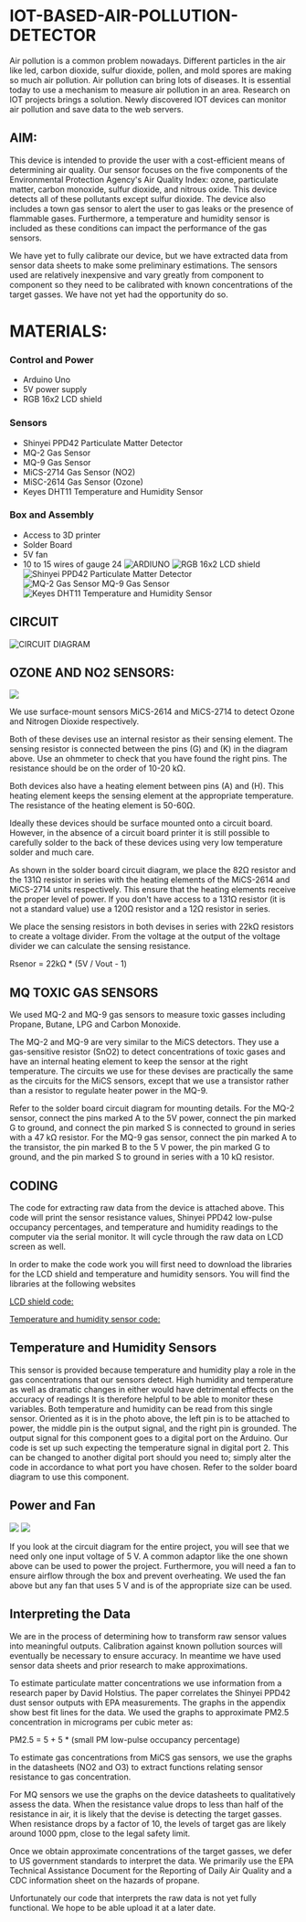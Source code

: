 # IOT-BASED-AIR-POLLUTION-DETECTOR
Air pollution is a common problem nowadays. Different particles in the air like led, carbon dioxide, sulfur dioxide, pollen, and mold spores are making so much air pollution. Air pollution can bring lots of diseases.  It is essential today to use a mechanism to measure air pollution in an area. Research on IOT projects brings a solution. Newly discovered IOT devices can monitor air pollution and save data to the web servers.

## AIM:
This device is intended to provide the user with a cost-efficient means of determining air quality. Our sensor focuses on the five components of the Environmental Protection Agency's Air Quality Index: ozone, particulate matter, carbon monoxide, sulfur dioxide, and nitrous oxide. This device detects all of these pollutants except sulfur dioxide. The device also includes a town gas sensor to alert the user to gas leaks or the presence of flammable gases. Furthermore, a temperature and humidity sensor is included as these conditions can impact the performance of the gas sensors.

We have yet to fully calibrate our device, but we have extracted data from sensor data sheets to make some preliminary estimations. The sensors used are relatively inexpensive and vary greatly from component to component so they need to be calibrated with known concentrations of the target gasses. We have not yet had the opportunity do so.

# MATERIALS:

### Control and Power
* Arduino Uno
* 5V power supply
* RGB 16x2 LCD shield
### Sensors
* Shinyei PPD42 Particulate Matter Detector
* MQ-2 Gas Sensor
* MQ-9 Gas Sensor
* MiCS-2714 Gas Sensor (NO2)
* MiSC-2614 Gas Sensor (Ozone)
* Keyes DHT11 Temperature and Humidity Sensor

### Box and Assembly
* Access to 3D printer
* Solder Board
* 5V fan
* 10 to 15 wires of gauge 24
![ARDIUNO](https://cdn.instructables.com/FHM/8GZB/I9Q9ASUG/FHM8GZBI9Q9ASUG.LARGE.jpg?auto=webp&frame=1&width=882&fit=bounds)
![RGB 16x2 LCD shield](https://cdn.instructables.com/FWP/JG28/I9Q9ASAK/FWPJG28I9Q9ASAK.LARGE.jpg?auto=webp&frame=1&width=318&height=1024&fit=bounds)
![Shinyei PPD42 Particulate Matter Detector](https://cdn.instructables.com/F0J/8TB4/I9Q9ASEJ/F0J8TB4I9Q9ASEJ.LARGE.jpg?auto=webp&frame=1&width=318&height=1024&fit=bounds)
![MQ-2 Gas Sensor
MQ-9 Gas Sensor](https://cdn.instructables.com/FAV/RZLB/I9Q9ASE6/FAVRZLBI9Q9ASE6.LARGE.jpg?auto=webp&frame=1&width=324&height=1024&fit=bounds)
![Keyes DHT11 Temperature and Humidity Sensor](https://cdn.instructables.com/F66/I38M/I9Q9ASAJ/F66I38MI9Q9ASAJ.LARGE.jpg?auto=webp&frame=1&width=324&height=1024&fit=bounds)


## CIRCUIT
![CIRCUIT DIAGRAM](https://cdn.instructables.com/FJF/4TV1/I9OSX6JD/FJF4TV1I9OSX6JD.LARGE.jpg?auto=webp&fit=bounds)

##  OZONE AND NO2 SENSORS:

![](https://cdn.instructables.com/FO3/SLPB/I9Q9AP8O/FO3SLPBI9Q9AP8O.LARGE.jpg?auto=webp&frame=1&fit=bounds)

We use surface-mount sensors MiCS-2614 and MiCS-2714 to detect Ozone and Nitrogen Dioxide respectively.

Both of these devises use an internal resistor as their sensing element. The sensing resistor is connected between the pins (G) and (K) in the diagram above. Use an ohmmeter to check that you have found the right pins. The resistance should be on the order of 10-20 kΩ.

Both devices also have a heating element between pins (A) and (H). This heating element keeps the sensing element at the appropriate temperature. The resistance of the heating element is 50-60Ω.

Ideally these devices should be surface mounted onto a circuit board. However, in the absence of a circuit board printer it is still possible to carefully solder to the back of these devices using very low temperature solder and much care.

As shown in the solder board circuit diagram, we place the 82Ω resistor and the 131Ω resistor in series with the heating elements of the MiCS-2614 and MiCS-2714 units respectively. This ensure that the heating elements receive the proper level of power. If you don't have access to a 131Ω resistor (it is not a standard value) use a 120Ω resistor and a 12Ω resistor in series.

We place the sensing resistors in both devises in series with 22kΩ resistors to create a voltage divider. From the voltage at the output of the voltage divider we can calculate the sensing resistance.

Rsenor = 22kΩ * (5V / Vout - 1)

##  MQ TOXIC GAS SENSORS

We used MQ-2 and MQ-9 gas sensors to measure toxic gasses including Propane, Butane, LPG and Carbon Monoxide.

The MQ-2 and MQ-9 are very similar to the MiCS detectors. They use a gas-sensitive resistor (SnO2) to detect concentrations of toxic gases and have an internal heating element to keep the sensor at the right temperature. The circuits we use for these devises are practically the same as the circuits for the MiCS sensors, except that we use a transistor rather than a resistor to regulate heater power in the MQ-9.

Refer to the solder board circuit diagram for mounting details. For the MQ-2 sensor, connect the pins marked A to the 5V power, connect the pin marked G to ground, and connect the pin marked S is connected to ground in series with a 47 kΩ resistor. For the MQ-9 gas sensor, connect the pin marked A to the transistor, the pin marked B to the 5 V power, the pin marked G to ground, and the pin marked S to ground in series with a 10 kΩ resistor.

## CODING

The code for extracting raw data from the device is attached above. This code will print the sensor resistance values, Shinyei PPD42 low-pulse occupancy percentages, and temperature and humidity readings to the computer via the serial monitor. It will cycle through the raw data on LCD screen as well.

In order to make the code work you will first need to download the libraries for the LCD shield and temperature and humidity sensors. You will find the libraries at the following websites

 [LCD shield code:](https://learn.adafruit.com/rgb-lcd-shield/using-th...)

[Temperature and humidity sensor code:]( https://github.com/adafruit/DHT-sensor-library)

##  Temperature and Humidity Sensors

This sensor is provided because temperature and humidity play a role in the gas concentrations that our sensors detect. High humidity and temperature as well as dramatic changes in either would have detrimental effects on the accuracy of readings It is therefore helpful to be able to monitor these variables. Both temperature and humidity can be read from this single sensor. Oriented as it is in the photo above, the left pin is to be attached to power, the middle pin is the output signal, and the right pin is grounded. The output signal for this component goes to a digital port on the Arduino. Our code is set up such expecting the temperature signal in digital port 2. This can be changed to another digital port should you need to; simply alter the code in accordance to what port you have chosen. Refer to the solder board diagram to use this component.

##  Power and Fan
![](https://cdn.instructables.com/FVR/36KM/I9Q9AQEZ/FVR36KMI9Q9AQEZ.LARGE.jpg?auto=webp&frame=1&width=525&height=1024&fit=bounds)
![](https://cdn.instructables.com/F32/ILHG/I9Q9AQJ5/F32ILHGI9Q9AQJ5.LARGE.jpg?auto=webp&frame=1&width=525&height=1024&fit=bounds)

If you look at the circuit diagram for the entire project, you will see that we need only one input voltage of 5 V. A common adaptor like the one shown above can be used to power the project. Furthermore, you will need a fan to ensure airflow through the box and prevent overheating. We used the fan above but any fan that uses 5 V and is of the appropriate size can be used.


## Interpreting the Data
We are in the process of determining how to transform raw sensor values into meaningful outputs. Calibration against known pollution sources will eventually be necessary to ensure accuracy. In meantime we have used sensor data sheets and prior research to make approximations.

To estimate particulate matter concentrations we use information from a research paper by David Holstius. The paper correlates the Shinyei PPD42 dust sensor outputs with EPA measurements. The graphs in the appendix show best fit lines for the data. We used the graphs to approximate PM2.5 concentration in micrograms per cubic meter as:

PM2.5 = 5 + 5 * (small PM low-pulse occupancy percentage)

To estimate gas concentrations from MiCS gas sensors, we use the graphs in the datasheets (NO2 and O3) to extract functions relating sensor resistance to gas concentration.

For MQ sensors we use the graphs on the device datasheets to qualitatively assess the data. When the resistance value drops to less than half of the resistance in air, it is likely that the devise is detecting the target gasses. When resistance drops by a factor of 10, the levels of target gas are likely around 1000 ppm, close to the legal safety limit.

Once we obtain approximate concentrations of the target gasses, we defer to US government standards to interpret the data. We primarily use the EPA Technical Assistance Document for the Reporting of Daily Air Quality and a CDC information sheet on the hazards of propane.

Unfortunately our code that interprets the raw data is not yet fully functional. We hope to be able upload it at a later date.



